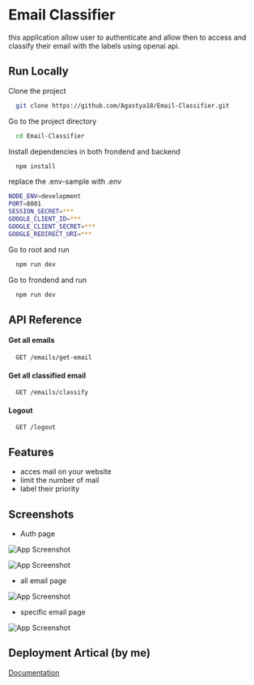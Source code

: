 
# Email Classifier

this application allow user to authenticate and allow then to access and classify their email with the labels using openai api.


## Run Locally

Clone the project

```bash
  git clone https://github.com/Agastya18/Email-Classifier.git
```

Go to the project directory

```bash
  cd Email-Classifier
```

Install dependencies in both frondend and backend

```bash
  npm install
```

replace the .env-sample with .env 

```bash
NODE_ENV=development
PORT=8001
SESSION_SECRET=***
GOOGLE_CLIENT_ID=***
GOOGLE_CLIENT_SECRET=***
GOOGLE_REDIRECT_URI=***
```

Go to root and run

```bash
  npm run dev
```

Go to frondend and run 

```bash
  npm run dev
```


## API Reference

#### Get all emails

```http
  GET /emails/get-email
```


#### Get all classified email

```http
  GET /emails/classify
  ```

  #### Logout

```http
  GET /logout
  ```



## Features

- acces mail on your website
- limit the number of mail
- label their priority



## Screenshots

- Auth page

![App Screenshot](https://i.ibb.co/p1ZGBBD/1ec.png)

![App Screenshot](https://i.ibb.co/r376vR5/2ec.png)


- all email page

![App Screenshot](https://i.ibb.co/rv1rszZ/3ec.png)

- specific email page

![App Screenshot](https://i.ibb.co/s1sfSKQ/4ec.png)


## Deployment Artical (by me)

[Documentation](https://medium.com/@agastyagaur/deploying-a-mern-stack-application-on-a-unified-server-a-step-by-step-guide-to-cost-free-hosting-a9c2eb0e23a1)














